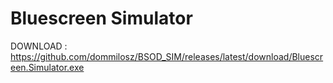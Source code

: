 # Bluescreen Simulator
DOWNLOAD : https://github.com/dommilosz/BSOD_SIM/releases/latest/download/Bluescreen.Simulator.exe
